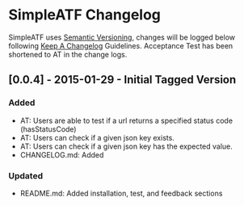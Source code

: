 # SimpleATF Changelog
SimpleATF uses [Semantic Versioning](http://semver.org/), changes will be logged below following [Keep A Changelog](http://keepachangelog.com/) Guidelines.
Acceptance Test has been shortened to AT in the change logs.

## [0.0.4] - 2015-01-29 - Initial Tagged Version
### Added
- AT: Users are able to test if a url returns a specified status code (hasStatusCode)
- AT: Users can check if a given json key exists.
- AT: Users can check if a given json key has the expected value.
- CHANGELOG.md: Added
### Updated
- README.md: Added installation, test, and feedback sections